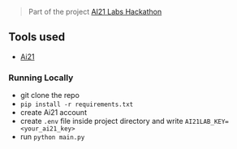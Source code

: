 > Part of the project [AI21 Labs Hackathon](https://lablab.ai/event/ai21-labs-hackathon)



## Tools used

- [Ai21](https://www.ai21.com/)
### Running Locally

- git clone the repo
- ``pip install -r requirements.txt``
- create Ai21 account
- create ``.env`` file inside project directory and write
        ``AI21LAB_KEY=<your_ai21_key>``
- run ``python main.py``


